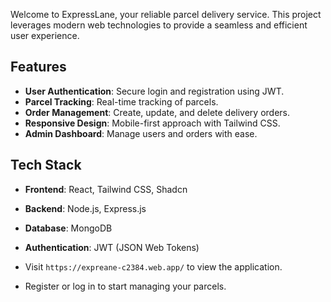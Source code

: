 
Welcome to ExpressLane, your reliable parcel delivery service. This project leverages modern web technologies to provide a seamless and efficient user experience.

## Features

- **User Authentication**: Secure login and registration using JWT.
- **Parcel Tracking**: Real-time tracking of parcels.
- **Order Management**: Create, update, and delete delivery orders.
- **Responsive Design**: Mobile-first approach with Tailwind CSS.
- **Admin Dashboard**: Manage users and orders with ease.

## Tech Stack

- **Frontend**: React, Tailwind CSS, Shadcn
- **Backend**: Node.js, Express.js
- **Database**: MongoDB
- **Authentication**: JWT (JSON Web Tokens)


- Visit `https://expreane-c2384.web.app/` to view the application.
- Register or log in to start managing your parcels.


